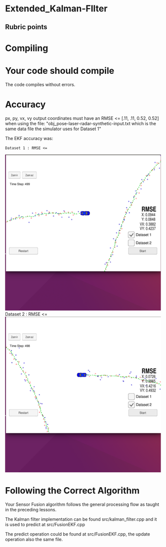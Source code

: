 # Extended_Kalman-FIlter
## Rubric points
# Compiling
# Your code should compile

The code compiles without errors.

# Accuracy
px, py, vx, vy output coordinates must have an RMSE <= [.11, .11, 0.52, 0.52] when using the file: "obj_pose-laser-radar-synthetic-input.txt which is the same data file the simulator uses for Dataset 1"

The EKF accuracy was:

    Dataset 1 : RMSE <= 
  ![png](Dataset_1_RMSE.png)
    Dataset 2 : RMSE <= 
  ![png](Dataset_2_RMSE.png)

# Following the Correct Algorithm
Your Sensor Fusion algorithm follows the general processing flow as taught in the preceding lessons.

The Kalman filter implementation can be found src/kalman_filter.cpp and it is used to predict at src/FusionEKF.cpp


The predict operation could be found at src/FusionEKF.cpp, the update operation also the same file.
